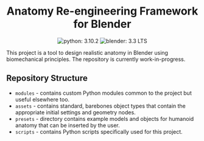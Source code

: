 <div align="center">

# Anatomy Re-engineering Framework for Blender 

![python: 3.10.2](https://img.shields.io/badge/python-3.10.2-informational?style=for-the-badge&logo=python) ![blender: 3.3 LTS](https://img.shields.io/badge/blender-3.3_LTS-informational?style=for-the-badge&logo=blender)

</div>

This project is a tool to design realistic anatomy in Blender using biomechanical principles. The repository is currently work-in-progress.

## Repository Structure

 - `modules` - contains custom Python modules common to the project but useful elsewhere too.
 - `assets` - contains standard, barebones object types that contain the appropriate initial settings and geometry nodes.
 - `presets` - directory contains example models and objects for humanoid anatomy that can be inserted by the user.
 - `scripts` - contains Python scripts specifically used for this project.
 
